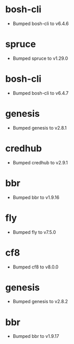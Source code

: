 
# bosh-cli

- Bumped bosh-cli to v6.4.6

# spruce

- Bumped spruce to v1.29.0

# bosh-cli

- Bumped bosh-cli to v6.4.7

# genesis

- Bumped genesis to v2.8.1

# credhub

- Bumped credhub to v2.9.1

# bbr

- Bumped bbr to v1.9.16

# fly

- Bumped fly to v7.5.0

# cf8

- Bumped cf8 to v8.0.0

# genesis

- Bumped genesis to v2.8.2

# bbr

- Bumped bbr to v1.9.17
